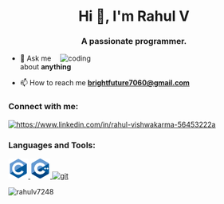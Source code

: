 
<!---
Rahulv7248/Rahulv7248 is a ✨ special ✨ repository because its `README.md` (this file) appears on your GitHub profile.
You can click the Preview link to take a look at your changes.
--->


<h1 align="center">Hi 👋, I'm Rahul V</h1>
<h3 align="center">A passionate programmer.</h3>

<img align ="right" alt="coding" width="400" src="https://thumbs.gfycat.com/CheerySeparateGoldeneye-size_restricted.gif">

- 💬 Ask me about **anything**

- 📫 How to reach me **brightfuture7060@gmail.com**

<h3 align="left">Connect with me:</h3>
<p align="left">
<a href="https://linkedin.com/in/rahul-vishwakarma-56453222a" target="blank"><img align="center" src="https://raw.githubusercontent.com/rahuldkjain/github-profile-readme-generator/master/src/images/icons/Social/linked-in-alt.svg" alt="https://www.linkedin.com/in/rahul-vishwakarma-56453222a" height="30" width="40" /></a>
</p>

<h3 align="left">Languages and Tools:</h3>
<p align="left"> <a href="https://www.cprogramming.com/" target="_blank" rel="noreferrer"> <img src="https://raw.githubusercontent.com/devicons/devicon/master/icons/c/c-original.svg" alt="c" width="40" height="40"/> </a> <a href="https://www.w3schools.com/cpp/" target="_blank" rel="noreferrer"> <img src="https://raw.githubusercontent.com/devicons/devicon/master/icons/cplusplus/cplusplus-original.svg" alt="cplusplus" width="40" height="40"/> </a> <a href="https://git-scm.com/" target="_blank" rel="noreferrer"> <img src="https://www.vectorlogo.zone/logos/git-scm/git-scm-icon.svg" alt="git" width="40" height="40"/> </a> </p>

<p><img align="center" src="https://github-readme-stats.vercel.app/api/top-langs?username=rahulv7248&show_icons=true&locale=en&layout=compact" alt="rahulv7248" /></p>
